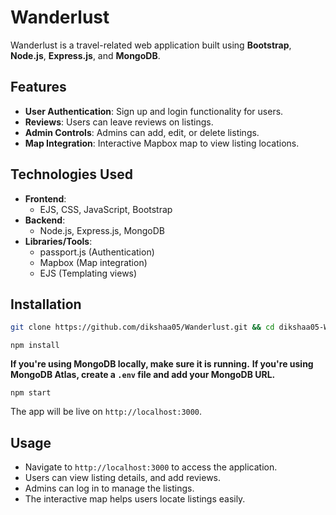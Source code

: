 # Wanderlust

Wanderlust is a travel-related web application built using **Bootstrap**, **Node.js**, **Express.js**, and **MongoDB**.

## Features
- **User Authentication**: Sign up and login functionality for users.
- **Reviews**: Users can leave reviews on listings.
- **Admin Controls**: Admins can add, edit, or delete listings.
- **Map Integration**: Interactive Mapbox map to view listing locations.

## Technologies Used
- **Frontend**: 
  - EJS, CSS, JavaScript, Bootstrap
- **Backend**:
  - Node.js, Express.js, MongoDB
- **Libraries/Tools**:
  - passport.js (Authentication)
  - Mapbox (Map integration)
  - EJS (Templating views)
  
## Installation

   ```bash
   git clone https://github.com/dikshaa05/Wanderlust.git && cd dikshaa05-Wanderlust
   ```
   ```
   npm install
   ```
**If you're using MongoDB locally, make sure it is running.**
**If you're using MongoDB Atlas, create a `.env` file and add your MongoDB URL.**

   ```
   npm start
   ```
   The app will be live on `http://localhost:3000`.

## Usage
- Navigate to `http://localhost:3000` to access the application.
- Users can view listing details, and add reviews.
- Admins can log in to manage the listings.
- The interactive map helps users locate listings easily.

